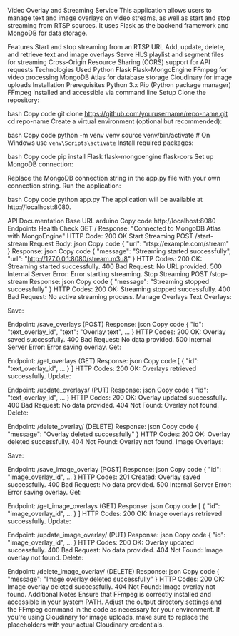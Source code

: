 
Video Overlay and Streaming Service
This application allows users to manage text and image overlays on video streams, as well as start and stop streaming from RTSP sources. It uses Flask as the backend framework and MongoDB for data storage.

Features
Start and stop streaming from an RTSP URL
Add, update, delete, and retrieve text and image overlays
Serve HLS playlist and segment files for streaming
Cross-Origin Resource Sharing (CORS) support for API requests
Technologies Used
Python
Flask
Flask-MongoEngine
FFmpeg for video processing
MongoDB Atlas for database storage
Cloudinary for image uploads
Installation
Prerequisites
Python 3.x
Pip (Python package manager)
FFmpeg installed and accessible via command line
Setup
Clone the repository:

bash
Copy code
git clone https://github.com/yourusername/repo-name.git
cd repo-name
Create a virtual environment (optional but recommended):

bash
Copy code
python -m venv venv
source venv/bin/activate  # On Windows use `venv\Scripts\activate`
Install required packages:

bash
Copy code
pip install Flask flask-mongoengine flask-cors
Set up MongoDB connection:

Replace the MongoDB connection string in the app.py file with your own connection string.
Run the application:

bash
Copy code
python app.py
The application will be available at http://localhost:8080.

API Documentation
Base URL
arduino
Copy code
http://localhost:8080
Endpoints
Health Check
GET /
Response: "Connected to MongoDB Atlas with MongoEngine"
HTTP Code: 200 OK
Start Streaming
POST /start-stream
Request Body:
json
Copy code
{
    "url": "rtsp://example.com/stream"
}
Response:
json
Copy code
{
    "message": "Streaming started successfully",
    "url": "http://127.0.0.1:8080/stream.m3u8"
}
HTTP Codes:
200 OK: Streaming started successfully.
400 Bad Request: No URL provided.
500 Internal Server Error: Error starting streaming.
Stop Streaming
POST /stop-stream
Response:
json
Copy code
{
    "message": "Streaming stopped successfully"
}
HTTP Codes:
200 OK: Streaming stopped successfully.
400 Bad Request: No active streaming process.
Manage Overlays
Text Overlays:

Save:

Endpoint: /save_overlays (POST)
Response:
json
Copy code
{
    "id": "text_overlay_id",
    "text": "Overlay text",
    ...
}
HTTP Codes:
200 OK: Overlay saved successfully.
400 Bad Request: No data provided.
500 Internal Server Error: Error saving overlay.
Get:

Endpoint: /get_overlays (GET)
Response:
json
Copy code
[
    {
        "id": "text_overlay_id",
        ...
    }
]
HTTP Codes:
200 OK: Overlays retrieved successfully.
Update:

Endpoint: /update_overlays/<id> (PUT)
Response:
json
Copy code
{
    "id": "text_overlay_id",
    ...
}
HTTP Codes:
200 OK: Overlay updated successfully.
400 Bad Request: No data provided.
404 Not Found: Overlay not found.
Delete:

Endpoint: /delete_overlay/<id> (DELETE)
Response:
json
Copy code
{
    "message": "Overlay deleted successfully"
}
HTTP Codes:
200 OK: Overlay deleted successfully.
404 Not Found: Overlay not found.
Image Overlays:

Save:

Endpoint: /save_image_overlay (POST)
Response:
json
Copy code
{
    "id": "image_overlay_id",
    ...
}
HTTP Codes:
201 Created: Overlay saved successfully.
400 Bad Request: No data provided.
500 Internal Server Error: Error saving overlay.
Get:

Endpoint: /get_image_overlays (GET)
Response:
json
Copy code
[
    {
        "id": "image_overlay_id",
        ...
    }
]
HTTP Codes:
200 OK: Image overlays retrieved successfully.
Update:

Endpoint: /update_image_overlay/<id> (PUT)
Response:
json
Copy code
{
    "id": "image_overlay_id",
    ...
}
HTTP Codes:
200 OK: Overlay updated successfully.
400 Bad Request: No data provided.
404 Not Found: Image overlay not found.
Delete:

Endpoint: /delete_image_overlay/<id> (DELETE)
Response:
json
Copy code
{
    "message": "Image overlay deleted successfully"
}
HTTP Codes:
200 OK: Image overlay deleted successfully.
404 Not Found: Image overlay not found.
Additional Notes
Ensure that FFmpeg is correctly installed and accessible in your system PATH.
Adjust the output directory settings and the FFmpeg command in the code as necessary for your environment.
If you're using Cloudinary for image uploads, make sure to replace the placeholders with your actual Cloudinary credentials.
